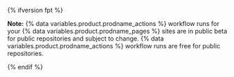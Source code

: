 {% ifversion fpt %}

**Note:** {% data variables.product.prodname_actions %} workflow runs for your {% data variables.product.prodname_pages %} sites are in public beta for public repositories and subject to change. {% data variables.product.prodname_actions %} workflow runs are free for public repositories.

{% endif %}

